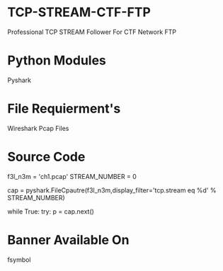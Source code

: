 # TCP-STREAM-CTF-FTP
Professional TCP STREAM Follower For CTF Network FTP 



# Python Modules 

Pyshark


# File Requierment's

Wireshark Pcap Files


# Source Code 

f3l_n3m = 'ch1.pcap'
STREAM_NUMBER = 0

cap = pyshark.FileCpautre(f3l_n3m,display_filter='tcp.stream eq %d' % STREAM_NUMBER)

while True:
    try:
        p = cap.next()
    
# Banner Available On 

fsymbol 
